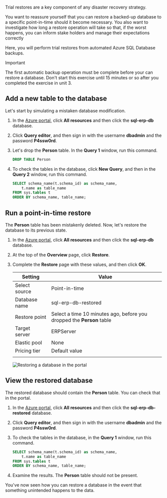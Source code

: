Trial restores are a key component of any disaster recovery strategy.

You want to reassure yourself that you can restore a backed-up database to a specific point-in-time should it become necessary. You also want to investigate how long a restore operation will take so that, if the worst happens, you can inform stake holders and manage their expectations correctly

Here, you will perform trial restores from automated Azure SQL Database backups.

> [!IMPORTANT]
> The first automatic backup operation must be complete before your can restore a database. Don't start this exercise until 15 minutes or so after you completed the exercise in unit 3.

## Add a new table to the database

Let's start by simulating a mistaken database modification.

1. In the [Azure portal](https://portal.azure.com/learn.docs.microsoft.com?azure-portal=true), click **All resources** and then click the **sql-erp-db** database.

1. Click **Query editor**, and then sign in with the username **dbadmin** and the password **P4ssw0rd**.

1. Let's drop the **Person** table. In the **Query 1** window, run this command.

    <!-- ```sql
    CREATE TABLE Company
    (
        PersonId INT IDENTITY PRIMARY KEY,
        CompanyName NVARCHAR(50) NOT NULL,
    )
    ``` -->

    ```sql
    DROP TABLE Person
    ```

1. To check the tables in the database, click **New Query**, and then in the **Query 2** window, run this command.

    ```sql
    SELECT schema_name(t.schema_id) as schema_name,
        t.name as table_name
    FROM sys.tables t
    ORDER BY schema_name, table_name;
    ```

## Run a point-in-time restore

The **Person** table has been mistakenly deleted. Now, let's restore the database to its previous state.

1. In the [Azure portal](https://portal.azure.com/learn.docs.microsoft.com?azure-portal=true), click **All resources** and then click the **sql-erp-db** database.

1. At the top of the **Overview** page, click **Restore**.

1. Complete the **Restore** page with these values, and then click **OK**.

    | Setting | Value |
    | --- | --- |
    | Select source | Point-in-time |
    | Database name | sql-erp-db-restored |
    | Restore point | Select a time 10 minutes ago, before you dropped the **Person** table |
    | Target server | ERPServer |
    | Elastic pool | None |
    | Pricing tier | Default value |
    | | |

    ![Restoring a database in the portal](../media/7-restoring-a-database-pitr.png)

## View the restored database

The restored database should contain the **Person** table. You can check that in the portal.

1. In the [Azure portal](https://portal.azure.com/learn.docs.microsoft.com?azure-portal=true), click **All resources** and then click the **sql-erp-db-restored** database.

1. Click **Query editor**, and then sign in with the username **dbadmin** and the password **P4ssw0rd**.

1. To check the tables in the database, in the **Query 1** window, run this command.

    ```sql
    SELECT schema_name(t.schema_id) as schema_name,
        t.name as table_name
    FROM sys.tables t
    ORDER BY schema_name, table_name;
    ```

1. Examine the results. The **Person** table should not be present.

You've now seen how you can restore a database in the event that something unintended happens to the data.